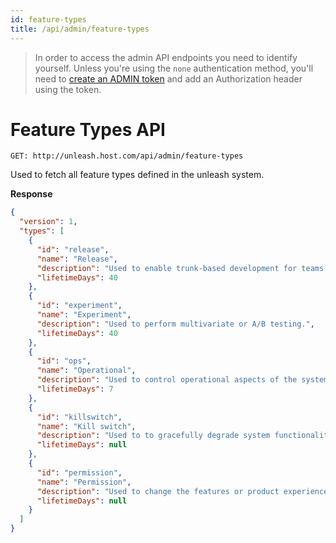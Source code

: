 ```yaml
---
id: feature-types
title: /api/admin/feature-types
---
```


> In order to access the admin API endpoints you need to identify yourself. Unless you're using the `none` authentication method, you'll need to [create an ADMIN token](../token.md) and add an Authorization header using the token.

# Feature Types API

`GET: http://unleash.host.com/api/admin/feature-types`

Used to fetch all feature types defined in the unleash system.

**Response**

```json
{
  "version": 1,
  "types": [
    {
      "id": "release",
      "name": "Release",
      "description": "Used to enable trunk-based development for teams practicing Continuous Delivery.",
      "lifetimeDays": 40
    },
    {
      "id": "experiment",
      "name": "Experiment",
      "description": "Used to perform multivariate or A/B testing.",
      "lifetimeDays": 40
    },
    {
      "id": "ops",
      "name": "Operational",
      "description": "Used to control operational aspects of the system behavior.",
      "lifetimeDays": 7
    },
    {
      "id": "killswitch",
      "name": "Kill switch",
      "description": "Used to to gracefully degrade system functionality.",
      "lifetimeDays": null
    },
    {
      "id": "permission",
      "name": "Permission",
      "description": "Used to change the features or product experience that certain users receive.",
      "lifetimeDays": null
    }
  ]
}
```
